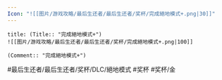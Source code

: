 ```yaml
---
Icon: "![[图片/游戏攻略/最后生还者/最后生还者/奖杯/完成絕地模式+.png|30]]"
---
```

```ad-common-gold-trophy
title: (Title:: "完成絕地模式+")
![[图片/游戏攻略/最后生还者/最后生还者/奖杯/完成絕地模式+.png|100]]

(Comment:: "完成絕地模式+")
```

#最后生还者/最后生还者/奖杯/DLC/絕地模式 #奖杯 #奖杯/金
